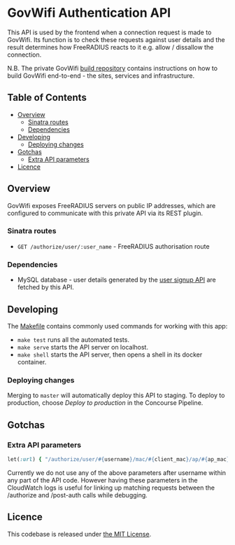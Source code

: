 # GovWifi Authentication API

This API is used by the frontend when a connection request is made to GovWifi.
Its function is to check these requests against user details and the result determines how FreeRADIUS reacts to it e.g. allow / dissallow the connection.

N.B. The private GovWifi [build repository][build-repo] contains instructions on how to build GovWifi end-to-end - the sites, services and infrastructure.

## Table of Contents

* [Overview](#overview)
  * [Sinatra routes](#sinatra-routes)
  * [Dependencies](#dependencies)
* [Developing](#developing)
  * [Deploying changes](#deploying-changes)
* [Gotchas](#gotchas)
  * [Extra API parameters](#extra-API-parameters)
* [Licence](#licence)

## Overview

GovWifi exposes FreeRADIUS servers on public IP addresses, which are configured
to communicate with this private API via its REST plugin.

### Sinatra routes

* `GET /authorize/user/:user_name`  - FreeRADIUS authorisation route

### Dependencies

* MySQL database - user details generated by the [user signup API][user-signup-api]
  are fetched by this API.

## Developing

The [Makefile][makefile] contains commonly used commands for working with this app:

* `make test` runs all the automated tests.
* `make serve` starts the API server on localhost.
* `make shell` starts the API server, then opens a shell in its docker container.

### Deploying changes

Merging to `master` will automatically deploy this API to staging.
To deploy to production, choose _Deploy to production_ in the Concourse Pipeline.

## Gotchas

### Extra API parameters

```ruby
let(:url) { "/authorize/user/#{username}/mac/#{client_mac}/ap/#{ap_mac}/site/#{ap_ip_address}/apg/#{ap_aruba_name}/mdn/#{ap_meraki_name}" }
```

Currently we do not use any of the above parameters after username
within any part of the API code. However having these parameters in the
CloudWatch logs is useful for linking up matching requests between the
/authorize and /post-auth calls while debugging.

## Licence

This codebase is released under [the MIT License][mit].

[mit]: LICENCE
[build-repo]:https://github.com/alphagov/govwifi-build
[user-signup-api]: https://github.com/alphagov/govwifi-user-signup-api/pull/33
[makefile]: https://github.com/alphagov/govwifi-authentication-api/blob/master/Makefile
